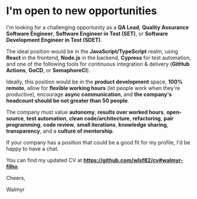 # I'm open to new opportunities

I'm looking for a challenging opportunity as a **QA Lead**, **Quality Assurance Software Engineer**, **Software Engineer in Test (SET)**, or **Software Development Engineer in Test (SDET)**.

The ideal position would be in the **JavaScript/TypeScript** realm, using **React** in the frontend, **Node.js** in the backend, **Cypress** for test automation, and one of the following tools for continuous integration & delivery (**GitHub Actions**, **GoCD**, or **SemaphoreCI**).

Ideally, this position would be in the **product development** space, **100% remote**, allow for **flexible working hours** (let people work when they're productive), encourage **async communication**, and **the company's headcount should be not greater than 50 people**.

The company must value **autonomy**, **results over worked hours**, **open-source**, **test automation**, **clean code/architecture**, **refactoring**, **pair programming**, **code review**, **small iterations**, **knowledge sharing**, **transparency**, and a **culture of mentorship**.

If your company has a position that could be a good fit for my profile, I'd be happy to have a chat.

You can find my updated CV at **https://github.com/wlsf82/cv#walmyr-filho**.

Cheers,

Walmyr
